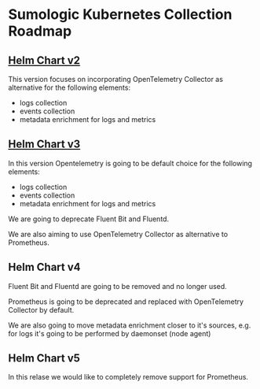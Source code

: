 # Sumologic Kubernetes Collection Roadmap

## [Helm Chart v2][v2]

This version focuses on incorporating OpenTelemetry Collector as alternative for the following elements:

- logs collection
- events collection
- metadata enrichment for logs and metrics

## [Helm Chart v3][v3]

In this version Opentelemetry is going to be default choice for the following elements:

- logs collection
- events collection
- metadata enrichment for logs and metrics

We are going to deprecate Fluent Bit and Fluentd.

We are also aiming to use OpenTelemetry Collector as alternative to Prometheus.

## Helm Chart v4

Fluent Bit and Fluentd are going to be removed and no longer used.

Prometheus is going to be deprecated and replaced with OpenTelemetry Collector by default.

We are also going to move metadata enrichment closer to it's sources,
e.g. for logs it's going to be performed by daemonset (node agent)

## Helm Chart v5

In this relase we would like to completely remove support for Prometheus.

[v2]: https://github.com/SumoLogic/sumologic-kubernetes-collection/tree/release-v2
[v3]: https://github.com/SumoLogic/sumologic-kubernetes-collection/milestone/9
